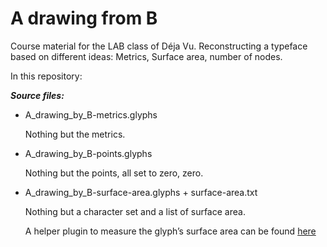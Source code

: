 # A drawing from B

Course material for the LAB class of Déja Vu. Reconstructing a typeface based on different ideas: Metrics, Surface area, number of nodes.

In this repository:

***Source files:***

* A_drawing_by_B-metrics.glyphs

  Nothing but the metrics.

* A_drawing_by_B-points.glyphs

  Nothing but the points, all set to zero, zero.

* A_drawing_by_B-surface-area.glyphs + surface-area.txt

  Nothing but a character set and a list of surface area.

  A helper plugin to measure the glyph’s surface area can be found [here](https://github.com/simonthi/SurfaceArea)
 
